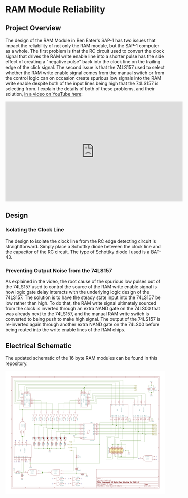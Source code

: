 # RAM Module Reliability

## Project Overview
The design of the RAM Module in Ben Eater's SAP-1 has two issues that impact the reliability of not only the RAM module, but the SAP-1 computer as a whole. The first problem is that the RC circuit used to convert the clock signal that drives the RAM write enable line into a shorter pulse has the side effect of creating a "negative pulse" back into the clock line on the trailing edge of the click signal. The second issue is that the 74LS157 used to select whether the RAM write enable signal comes from the manual switch or from the control logic can on occasion create spurious low signals into the RAM write enable despite both of the input lines being high that the 74LS157 is selecting from. I explain the details of both of these problems, and their solution, [in a video on YouTube here](https://youtu.be/ELf-rHNZkA8):

<iframe width="560" height="315" src="https://www.youtube.com/embed/ELf-rHNZkA8" frameborder="0" allow="accelerometer; autoplay; clipboard-write; encrypted-media; gyroscope; picture-in-picture" allowfullscreen></iframe>

## Design
### Isolating the Clock Line
The design to isolate the clock line from the RC edge detecting circuit is straightforward. Simply place a Schottky diode between the clock line and the capacitor of the RC circuit. The type of Schottky diode I used is a BAT-43.

### Preventing Output Noise from the 74LS157
As explained in the video, the root cause of the spurious low pulses out of the 74LS157 used to control the source of the RAM write enable signal is how logic gate delay interacts with the underlying logic design of the 74LS157. The solution is to have the steady state input into the 74LS157 be low rather than high. To do that, the RAM write signal ultimately sourced from the clock is inverted through an extra NAND gate on the 74LS00 that was already next to the 74LS157, and the manual RAM write switch is converted to being push to make high signal. The output of the 74LS157 is re-inverted again through another extra NAND gate on the 74LS00 before being routed into the write enable lines of the RAM chips. 

## Electrical Schematic
The updated schematic of the 16 byte RAM modules can be found in this repository.

![Improved SAP-1 RAM Module](improved-ram-module.png)